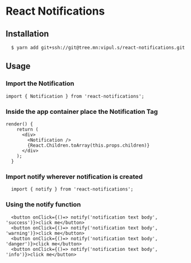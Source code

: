 # React Notifications


## Installation

```
  $ yarn add git+ssh://git@tree.mn:vipul.s/react-notifications.git
```

## Usage

### Import the Notification

```
import { Notification } from 'react-notifications';
```

### Inside the app container place the Notification Tag

```
render() {
    return (
      <div>
        <Notification />
        {React.Children.toArray(this.props.children)}
      </div>
    );
  }
```

### Import notify wherever notification is created

```
  import { notify } from 'react-notifications';
```

### Using the notify function

```
  <button onClick={()=> notify('notification text body', 'success')}>click me</button>
  <button onClick={()=> notify('notification text body', 'warning')}>click me</button>
  <button onClick={()=> notify('notification text body', 'danger')}>click me</button>
  <button onClick={()=> notify('notification text body', 'info')}>click me</button>
```
